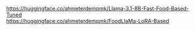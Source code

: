 <a>https://huggingface.co/ahmeterdempmk/Llama-3.1-8B-Fast-Food-Based-Tuned<a/>
<br>
<a>https://huggingface.co/ahmeterdempmk/FoodLlaMa-LoRA-Based<a/>
